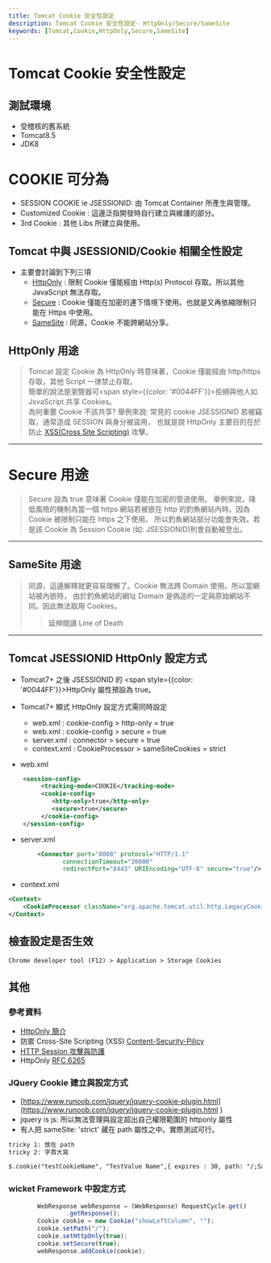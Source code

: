 ```yaml
---
title: Tomcat Cookie 安全性設定
description: Tomcat Cookie 安全性設定- HttpOnly/Secure/SameSite
keywords: [Tomcat,Cookie,HttpOnly,Secure,SameSite]
---
```


# Tomcat Cookie 安全性設定

## 測試環境
* 受稽核的舊系統 
* Tomcat8.5
* JDK8

# COOKIE 可分為 
* SESSION COOKIE ie JSESSIONID: 由 Tomcat Container 所產生與管理。
* Customized Cookie : 這邊泛指開發時自行建立與維護的部分。
* 3rd Cookie : 其他 Libs 所建立與使用。

## Tomcat 中與 JSESSIONID/Cookie 相關全性設定
* 主要會討論到下列三項
    * [HttpOnly](#HttpOnly-id) : 限制 Cookie 僅能經由 Http(s) Protocol 存取。所以其他  JavaScript 無法存取。
    * [Secure](#Secure-id) : Cookie 僅能在加密的連下情境下使用。也就是又再依縮限制只能在 Https 中使用。 
    * [SameSite](#SameSite-id) : 同源，Cookie 不能跨網站分享。

## HttpOnly 用途 <span id="HttpOnly-id"></span>
> Tomcat 設定 Cookie 為 HttpOnly 時意味著，Cookie 僅能經由 http/https 存取，其他 Script 一律禁止存取。<br/>
> 簡單的說法是瀏覽器可<span style={{color: '#0044FF'}}>拒絕與他人如 JsvaScript 共享 Cookies</span>。<br/>
> 為何重要 Cookie 不該共享? 舉例來說: 常見的 cookie JSESSIONID 若被竊取，通常造成 SESSION 與身分被盜用，
> 也就是說 HttpOnly 主要目的在於防止 [XSS(Cross Site Scripting)](https://owasp.org/www-community/attacks/xss/) 攻擊。<br/>

---

# Secure 用途 <span id="Secure-id"></span>
> Secure 設為 true 意味著 Cookie 僅能在加密的管道使用。
> 舉例來說，降低風險的機制為當一個 https 網站若被嵌在 http 的釣魚網站內時。因為 Cookie 被限制只能在 https 之下使用。
> 所以釣魚網站部分功能會失效。若是該 Cookie 為 Session Cookie (如: JSESSIONID)則會自動被登出。


---

## SameSite 用途 <span id="SameSite-id"></span>
> 同源，這邊解釋就更容易理解了。Cookie 無法跨 Domain 使用。所以當網站被內嵌時，
> 由於釣魚網站的網址 Domain 是偽造的一定與原始網站不同。因此無法取用 Cookies。
>> 延伸閱讀 Line of Death


---

## Tomcat JSESSIONID HttpOnly 設定方式
* Tomcat7+ 之後 JSESSIONID 的 <span style={{color: '#0044FF'}}>HttpOnly 屬性預設為 true</span>。
* Tomcat7+ 顯式 HttpOnly 設定方式需同時設定
    * web.xml : cookie-config > http-only = true
    * web.xml : cookie-config > secure = true
    * server.xml : connector > secure = true
    * context.xml : CookieProcessor > sameSiteCookies = strict

* web.xml

```xml
    <session-config>
         <tracking-mode>COOKIE</tracking-mode>
         <cookie-config>
            <http-only>true</http-only>
            <secure>true</secure>
         </cookie-config>
    </session-config>
```
* server.xml

```xml
        <Connector port="8080" protocol="HTTP/1.1"
               connectionTimeout="20000"
               redirectPort="8443" URIEncoding="UTF-8" secure="true"/>
```
      
* context.xml

```xml
<Context>
    <CookieProcessor className="org.apache.tomcat.util.http.LegacyCookieProcessor" sameSiteCookies="strict" />      
</Context>  
```
      
## 檢查設定是否生效
    Chrome developer tool (F12) > Application > Storage Cookies 

## 其他

### 參考資料
* [HttpOnly 簡介](https://blog.51cto.com/u_9597987/3485720)
* 防禦 Cross-Site Scripting (XSS) [Content-Security-Pilicy](https://devco.re/blog/2014/04/08/security-issues-of-http-headers-2-content-security-policy/)
* [HTTP Session 攻擊與防護](https://devco.re/blog/2014/06/03/http-session-protection/)  
* HttpOnly [RFC 6265](https://datatracker.ietf.org/doc/html/rfc6265)

### JQuery Cookie 建立與設定方式
* [https://www.runoob.com/jquery/jquery-cookie-plugin.html](https://www.runoob.com/jquery/jquery-cookie-plugin.html )
* jquery is js: 所以無法管理與設定超出自己權限範圍的 httponly 屬性
* 有人把 sameSite: 'strict' 藏在 path 屬性之中。實際測試可行。

```xml
tricky 1: 放在 path
tricky 2: 字首大寫

$.cookie("testCookieName", "TestValue Name",{ expires : 30, path: "/;SameSite=strict"});
```

### wicket Framework 中設定方式

```Javascript
        WebResponse webResponse = (WebResponse) RequestCycle.get()
                .getResponse();
        Cookie cookie = new Cookie("showLeftColumn", "");
        cookie.setPath("/");
        cookie.setHttpOnly(true);
        cookie.setSecure(true);
        webResponse.addCookie(cookie);
```        